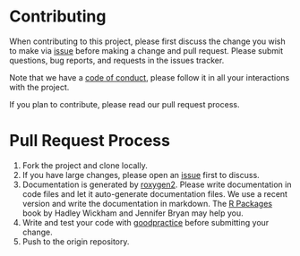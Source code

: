 # Contributing

When contributing to this project, please first discuss the change you wish to make via [issue](https://github.com/agrobioinfoservices/ClimMobTools/issues) before making a change and pull request. Please submit questions, bug reports, and requests in the issues tracker.

Note that we have a [code of conduct](https://agrobioinfoservices.github.io/ClimMobTools/CODE_OF_CONDUCT.html), please follow it in all your interactions with the project.

If you plan to contribute, please read our pull request process.

# Pull Request Process

1. Fork the project and clone locally.
2. If you have large changes, please open an [issue](https://github.com/agrobioinfoservices/ClimMobTools/issues) first to discuss.
3. Documentation is generated by [roxygen2](https://CRAN.R-project.org/package=roxygen2). Please write documentation in code files and let it auto-generate documentation files. We use a recent version and write the documentation in markdown. The [R Packages](https://r-pkgs.org/) book by Hadley Wickham and Jennifer Bryan may help you. 
4. Write and test your code with [goodpractice](https://CRAN.R-project.org/package=goodpractice) before submitting your change.
5. Push to the origin repository.